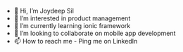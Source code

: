 - 👋 Hi, I’m Joydeep Sil
- 👀 I’m interested in product management
- 🌱 I’m currently learning ionic framework
- 💞️ I’m looking to collaborate on mobile app development
- 📫 How to reach me - Ping me on LinkedIn

<!---
joydeepsil/joydeepsil is a ✨ special ✨ repository because its `README.md` (this file) appears on your GitHub profile.
You can click the Preview link to take a look at your changes.
--->
